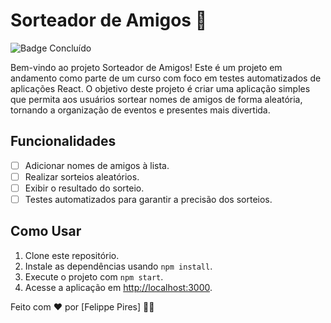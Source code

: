 # Sorteador de Amigos 🎁

![Badge Concluído](https://img.shields.io/badge/Status-Concluído-brightgreen)

Bem-vindo ao projeto Sorteador de Amigos! Este é um projeto em andamento como parte de um curso com foco em testes automatizados de aplicações React. O objetivo deste projeto é criar uma aplicação simples que permita aos usuários sortear nomes de amigos de forma aleatória, tornando a organização de eventos e presentes mais divertida.

## Funcionalidades

- [ ] Adicionar nomes de amigos à lista.
- [ ] Realizar sorteios aleatórios.
- [ ] Exibir o resultado do sorteio.
- [ ] Testes automatizados para garantir a precisão dos sorteios.

## Como Usar

1. Clone este repositório.
2. Instale as dependências usando `npm install`.
3. Execute o projeto com `npm start`.
4. Acesse a aplicação em [http://localhost:3000](http://localhost:3000).



Feito com ❤️ por [Felippe Pires] 👨‍💻
